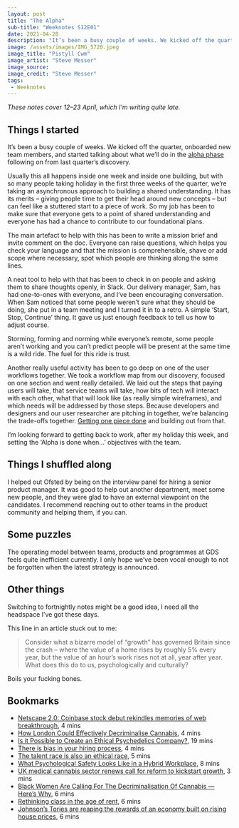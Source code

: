 ```yaml
---
layout: post
title: "The Alpha"
sub-title: "Weeknotes S12E01"
date: 2021-04-28
description: "It’s been a busy couple of weeks. We kicked off the quarter, onboarded new team members, and started talking about what we’ll do in the alpha phase following on from last quarter’s discovery."
image: /assets/images/IMG_5720.jpeg
image_title: "Pistyll Cwm"
image_artist: "Steve Messer"
image_source: 
image_credit: "Steve Messer"
tags:
 - Weeknotes
---
```


_These notes cover 12–23 April, which I’m writing quite late._

## Things I started

It’s been a busy couple of weeks. We kicked off the quarter, onboarded new team members, and started talking about what we’ll do in the [alpha phase](https://www.gov.uk/service-manual/agile-delivery/how-the-alpha-phase-works) following on from last quarter’s discovery. 

Usually this all happens inside one week and inside one building, but with so many people taking holiday in the first three weeks of the quarter, we’re taking an asynchronous approach to building a shared understanding. It has its merits – giving people time to get their head around new concepts – but can feel like a stuttered start to a piece of work. So my job has been to make sure that everyone gets to a point of shared understanding and everyone has had a chance to contribute to our foundational plans.

The main artefact to help with this has been to write a mission brief and invite comment on the doc. Everyone can raise questions, which helps you check your language and that the mission is comprehensible, shave or add scope where necessary, spot which people are thinking along the same lines. 

A neat tool to help with that has been to check in on people and asking them to share thoughts openly, in Slack. Our delivery manager, Sam, has had one-to-ones with everyone, and I’ve been encouraging conversation. When Sam noticed that some people weren’t sure what they should be doing, she put in a team meeting and I turned it in to a retro. A simple ‘Start, Stop, Continue’ thing. It gave us just enough feedback to tell us how to adjust course.

Storming, forming and norming while everyone’s remote, some people aren’t working and you can’t predict people will be present at the same time is a wild ride. The fuel for this ride is trust.

Another really useful activity has been to go deep on one of the user workflows together. We took a workflow map from our discovery, focused on one section and went really detailed. We laid out the steps that paying users will take, that service teams will take, how bits of tech will interact with each other, what that will look like (as really simple wireframes), and which needs will be addressed by those steps. Because developers and designers and our user researcher are pitching in together, we’re balancing the trade-offs together. [Getting one piece done](https://basecamp.com/shapeup/3.2-chapter-11) and building out from that.

I’m looking forward to getting back to work, after my holiday this week, and setting the ‘Alpha is done when...’ objectives with the team.

## Things I shuffled along

I helped out Ofsted by being on the interview panel for hiring a senior product manager. It was good to help out another department, meet some new people, and they were glad to have an external viewpoint on the candidates. I recommend reaching out to other teams in the product community and helping them, if you can. 

## Some puzzles

The operating model between teams, products and programmes at GDS feels quite inefficient currently. I only hope we’ve been vocal enough to not be forgotten when the latest strategy is announced.

## Other things

Switching to fortnightly notes might be a good idea, I need all the headspace I’ve got these days.

This line in an article stuck out to me:

> Consider what a bizarre model of “growth” has governed Britain since the crash – where the value of a home rises by roughly 5% every year, but the value of an hour’s work rises not at all, year after year. What does this do to us, psychologically and culturally?

Boils your fucking bones. 

## Bookmarks

- [Netscape 2.0: Coinbase stock debut rekindles memories of web breakthrough](https://on.ft.com/2Q11oqn), 4 mins
- [How London Could Effectively Decriminalise Cannabis](https://www.vice.com/en/article/akd5xb/how-london-could-effectively-decriminalise-cannabis), 4 mins
- [Is it Possible to Create an Ethical Psychedelics Company?](https://www.vice.com/en/article/m7amw4/is-it-possible-to-create-an-ethical-psychedelics-company), 19 mins
- [There is bias in your hiring process](https://blossom.ghost.io/bias-in-hiring/), 4 mins
- [The talent race is also an ethical race](https://cennydd.com/blog/the-talent-race-is-also-an-ethical-race), 5 mins
- [What Psychological Safety Looks Like in a Hybrid Workplace](https://hbr.org/2021/04/what-psychological-safety-looks-like-in-a-hybrid-workplace), 8 mins
- [UK medical cannabis sector renews call for reform to kickstart growth](https://on.ft.com/3tVDhIc), 3 mins
- [Black Women Are Calling For The Decriminalisation Of Cannabis — Here’s Why](https://www.refinery29.com/en-gb/decriminalisation-legalisation-cannabis-weed-black-community), 6 mins
- [Rethinking class in the age of rent](https://autonomy.work/portfolio/berry-class-rent/), 6 mins
- [Johnson’s Tories are reaping the rewards of an economy built on rising house prices](https://www.theguardian.com/commentisfree/2021/apr/26/boris-johnson-tories-economy-rising-house-prices-wages), 6 mins